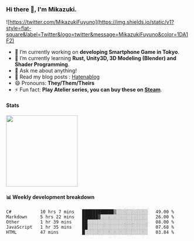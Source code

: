 ### Hi there 👋, I'm Mikazuki.

![https://twitter.com/MikazukiFuyuno](https://img.shields.io/static/v1?style=flat-square&label=Twitter&logo=twitter&message=MikazukiFuyuno&color=1DA1F2)

<!--
**mika-f/mika-f** is a ✨ _special_ ✨ repository because its `README.md` (this file) appears on your GitHub profile.

Here are some ideas to get you started:

- 🔭 I’m currently working on ...
- 🌱 I’m currently learning ...
- 👯 I’m looking to collaborate on ...
- 🤔 I’m looking for help with ...
- 💬 Ask me about ...
- 📫 How to reach me: ...
- 😄 Pronouns: ...
- ⚡ Fun fact: ...
-->

- 🔭 I’m currently working on **developing Smartphone Game in Tokyo**.
- 🌱 I’m currently learning **Rust, Unity3D, 3D Modeling (Blender) and Shader Programming**.
- 💬 Ask me about anything!
- 📝 Read my blog posts : [Hatenablog](https://mikazuki.hatenablog.jp/)
- 😄 Pronouns: **They/Them/Theirs**
- ⚡ Fun fact: **Play Atelier series, you can buy these on [Steam](https://store.steampowered.com/developer/KOEITECMO)**.

#### Stats

<img src="https://github-readme-stats.vercel.app/api?username=mika-f" height="195" />


#### 📊 Weekly development breakdown

<!--START_SECTION:waka-->
```text
C#           10 hrs 7 mins   ████████████▒░░░░░░░░░░░░   49.00 % 
Markdown     5 hrs 22 mins   ██████▓░░░░░░░░░░░░░░░░░░   26.00 % 
Other        1 hr 39 mins    ██░░░░░░░░░░░░░░░░░░░░░░░   08.00 % 
JavaScript   1 hr 35 mins    ██░░░░░░░░░░░░░░░░░░░░░░░   07.68 % 
HTML         47 mins         █░░░░░░░░░░░░░░░░░░░░░░░░   03.84 % 
```
<!--END_SECTION:waka-->
